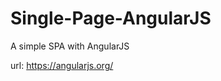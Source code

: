 Single-Page-AngularJS
=====================

A simple SPA with AngularJS

url: https://angularjs.org/
